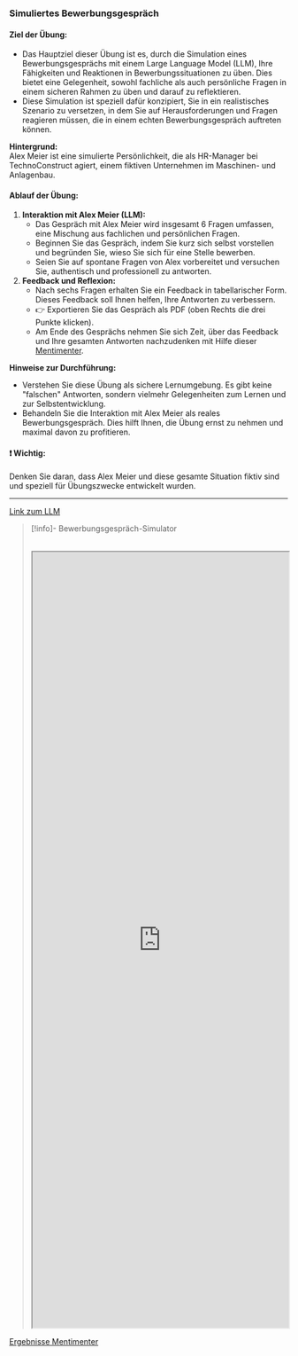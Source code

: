 ### Simuliertes Bewerbungsgespräch

#### **Ziel der Übung:**  
- Das Hauptziel dieser Übung ist es, durch die Simulation eines Bewerbungsgesprächs mit einem Large Language Model (LLM), Ihre Fähigkeiten und Reaktionen in Bewerbungssituationen zu üben. Dies bietet eine  Gelegenheit, sowohl fachliche als auch persönliche Fragen in einem sicheren Rahmen zu üben und darauf zu reflektieren. 
- Diese Simulation ist speziell dafür konzipiert, Sie in ein realistisches Szenario zu versetzen, in dem Sie auf Herausforderungen und Fragen reagieren müssen, die in einem echten Bewerbungsgespräch auftreten können.

**Hintergrund:**  
Alex Meier ist eine simulierte Persönlichkeit, die als HR-Manager bei TechnoConstruct agiert, einem fiktiven Unternehmen im Maschinen- und Anlagenbau. 

#### **Ablauf der Übung:**

1. **Interaktion mit Alex Meier (LLM):**
    - Das Gespräch mit Alex Meier wird insgesamt 6 Fragen umfassen, eine Mischung aus fachlichen  und persönlichen Fragen.
    - Beginnen Sie das Gespräch, indem Sie kurz sich selbst vorstellen und begründen Sie, wieso Sie sich für eine Stelle bewerben.
    - Seien Sie auf spontane Fragen von Alex vorbereitet und versuchen Sie, authentisch und professionell zu antworten.
2. **Feedback und Reflexion:**
    - Nach sechs Fragen erhalten Sie ein Feedback in tabellarischer Form. Dieses Feedback soll Ihnen helfen, Ihre Antworten zu verbessern. 
    - 👉 Exportieren Sie das Gespräch als PDF (oben Rechts die drei Punkte klicken).
    - Am Ende des Gesprächs nehmen Sie sich Zeit, über das Feedback und Ihre gesamten Antworten nachzudenken mit Hilfe dieser [Mentimenter](https://www.menti.com/alzg13bp878r).


**Hinweise zur Durchführung:**

- Verstehen Sie diese Übung als sichere Lernumgebung. Es gibt keine "falschen" Antworten, sondern vielmehr Gelegenheiten zum Lernen und zur Selbstentwicklung.
- Behandeln Sie die Interaktion mit Alex Meier als reales Bewerbungsgespräch. Dies hilft Ihnen, die Übung ernst zu nehmen und maximal davon zu profitieren.

#### ❗ **Wichtig:**  
Denken Sie daran, dass Alex Meier und diese gesamte Situation fiktiv sind und speziell für Übungszwecke entwickelt wurden.

---

[Link zum LLM](https://tools.fobizz.com/ai/chats/public_assistants/b7b19b17-62a0-4643-ae5e-cfcccb0b88d3?token=a04bc32fef897333a9f185c738010e5f)

>[!info]- Bewerbungsgespräch-Simulator
>######
><iframe width="100%" height="1400" src="https://tools.fobizz.com/ai/chats/public_assistants/b7b19b17-62a0-4643-ae5e-cfcccb0b88d3?token=a04bc32fef897333a9f185c738010e5f" allowfullscreen allow="geolocation *"></iframe>

[Ergebnisse Mentimenter](https://www.mentimeter.com/app/presentation/al8cr6944ckpduks5cu582gfyb1ostwg)
